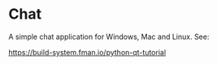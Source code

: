 # Chat

A simple chat application for Windows, Mac and Linux. See:

https://build-system.fman.io/python-qt-tutorial